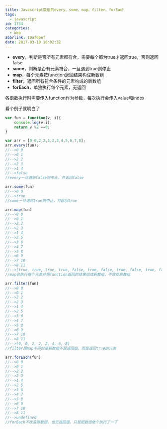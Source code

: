```yaml
---
title: Javascript数组的every、some、map、filter、forEach
tags:
  - javascript
id: 1734
categories:
  - Web
abbrlink: 10afd6ef
date: 2017-03-10 16:02:32
---
```

*   **every**，判断是否所有元素都符合，需要每个都为true才返回true，否则返回false
*   **some**，判断是否有元素符合，一旦遇到true则停止
*   **map**，每个元素按function返回结果构成新数组
*   **filter**，返回所有符合条件的元素构成的新数组
*   **forEach**，单独执行每个元素，无返回

各函数执行时需要传入function作为参数，每次执行会传入value和index
<!-- more -->
看个例子就明白了
```js
var fun = function(v, i){
	console.log(v,i);
	return v %2 ==0;
}

var arr = [0,0,2,2,1,2,3,4,5,6,7,8];
arr.every(fun);
//-->0 0
//-->0 1
//-->2 2
//-->2 3
//-->1 4
//-->false
//every一旦遇到false则中止，并返回false

arr.some(fun)
//-->0 0
//-->true
//some一旦遇到true则中止，并返回true

arr.map(fun)
//-->0 0
//-->0 1
//-->2 2
//-->2 3
//-->1 4
//-->2 5
//-->3 6
//-->4 7
//-->5 8
//-->6 9
//-->7 10
//-->8 11
//-->[true, true, true, true, false, true, false, true, false, true, false, true]
//map会执行每个元素并把function返回的结果组成新数组，不改变原数组

arr.filter(fun)
//-->0 0
//-->0 1
//-->2 2
//-->2 3
//-->1 4
//-->2 5
//-->3 6
//-->4 7
//-->5 8
//-->6 9
//-->7 10
//-->8 11
//-->[0, 0, 2, 2, 2, 4, 6, 8]
//filter跟map不同的是新数组不是返回值，而是返回true的元素

arr.forEach(fun)
//-->0 0
//-->0 1
//-->2 2
//-->2 3
//-->1 4
//-->2 5
//-->3 6
//-->4 7
//-->5 8
//-->6 9
//-->7 10
//-->8 11
//-->undefined
//forEach不改变原数组，也无返回值，只是把数组依个执行了一下
```